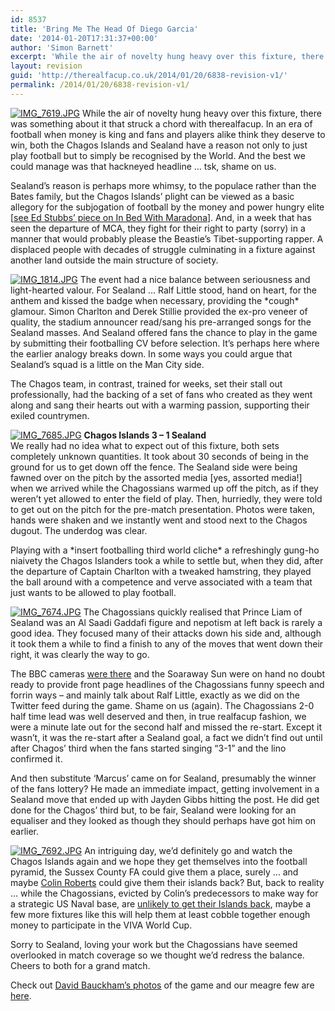 ```yaml
---
id: 8537
title: 'Bring Me The Head Of Diego Garcia'
date: '2014-01-20T17:31:37+00:00'
author: 'Simon Barnett'
excerpt: 'While the air of novelty hung heavy over this fixture, there was something about it that struck a chord with therealfacup. In an era of football when money is king and fans and players alike think they deserve to win, both the Chagos Islands and Sealand have a reason not only to just play football but to simply be recognised by the World'
layout: revision
guid: 'http://therealfacup.co.uk/2014/01/20/6838-revision-v1/'
permalink: /2014/01/20/6838-revision-v1/
---
```


[![IMG_7619.JPG](http://lh6.ggpht.com/-1uugvjB8HrA/T6fB_wjj3gI/AAAAAAAABh4/MsYXq2gCxIU/h320/IMG_7619.JPG)](http://lh6.ggpht.com/-1uugvjB8HrA/T6fB_wjj3gI/AAAAAAAABh4/MsYXq2gCxIU/w800/IMG_7619.JPG) While the air of novelty hung heavy over this fixture, there was something about it that struck a chord with therealfacup. In an era of football when money is king and fans and players alike think they deserve to win, both the Chagos Islands and Sealand have a reason not only to just play football but to simply be recognised by the World. And the best we could manage was that hackneyed headline … tsk, shame on us.

Sealand’s reason is perhaps more whimsy, to the populace rather than the Bates family, but the Chagos Islands’ plight can be viewed as a basic allegory for the subjogation of football by the money and power hungry elite \[[see Ed Stubbs’ piece on In Bed With Maradona](http://inbedwithmaradona.com/journal/2012/4/30/the-chagossian-dream.html)\]. And, in a week that has seen the departure of MCA, they fight for their right to party (sorry) in a manner that would probably please the Beastie’s Tibet-supporting rapper. A displaced people with decades of struggle culminating in a fixture against another land outside the main structure of society.

[![IMG_1814.JPG](http://lh3.ggpht.com/-4sE_eGpwK_Y/T6fEa50w04I/AAAAAAAABkQ/ieQ6jQut-uM/h320/IMG_1814.JPG)](http://lh3.ggpht.com/-4sE_eGpwK_Y/T6fEa50w04I/AAAAAAAABkQ/ieQ6jQut-uM/w800/IMG_1814.JPG) The event had a nice balance between seriousness and light-hearted valour. For Sealand … Ralf Little stood, hand on heart, for the anthem and kissed the badge when necessary, providing the \*cough\* glamour. Simon Charlton and Derek Stillie provided the ex-pro veneer of quality, the stadium announcer read/sang his pre-arranged songs for the Sealand masses. And Sealand offered fans the chance to play in the game by submitting their footballing CV before selection. It’s perhaps here where the earlier analogy breaks down. In some ways you could argue that Sealand’s squad is a little on the Man City side.

The Chagos team, in contrast, trained for weeks, set their stall out professionally, had the backing of a set of fans who created as they went along and sang their hearts out with a warming passion, supporting their exiled countrymen.

[![IMG_7685.JPG](http://lh3.ggpht.com/-bCTRF8q2We0/T6fDxLaTPuI/AAAAAAAABj8/gQ7odinSAek/h320/IMG_7685.JPG)](http://lh3.ggpht.com/-bCTRF8q2We0/T6fDxLaTPuI/AAAAAAAABj8/gQ7odinSAek/w800/IMG_7685.JPG) **Chagos Islands 3 – 1 Sealand**  
We really had no idea what to expect out of this fixture, both sets completely unknown quantities. It took about 30 seconds of being in the ground for us to get down off the fence. The Sealand side were being fawned over on the pitch by the assorted media \[yes, assorted media!\] when we arrived while the Chagossians warmed up off the pitch, as if they weren’t yet allowed to enter the field of play. Then, hurriedly, they were told to get out on the pitch for the pre-match presentation. Photos were taken, hands were shaken and we instantly went and stood next to the Chagos dugout. The underdog was clear.

Playing with a \*insert footballing third world cliche\* a refreshingly gung-ho niaivety the Chagos Islanders took a while to settle but, when they did, after the departure of Captain Charlton with a tweaked hamstring, they played the ball around with a competence and verve associated with a team that just wants to be allowed to play football.

[![IMG_7674.JPG](http://lh4.ggpht.com/-h4ub2JNDr7Q/T6fDUZAXj9I/AAAAAAAABjc/ZPRooej1fRo/h320/IMG_7674.JPG)](http://lh4.ggpht.com/-h4ub2JNDr7Q/T6fDUZAXj9I/AAAAAAAABjc/ZPRooej1fRo/w800/IMG_7674.JPG) The Chagossians quickly realised that Prince Liam of Sealand was an Al Saadi Gaddafi figure and nepotism at left back is rarely a good idea. They focused many of their attacks down his side and, although it took them a while to find a finish to any of the moves that went down their right, it was clearly the way to go.

The BBC cameras [were there](http://www.bbc.co.uk/sport/0/football/17981522) and the Soaraway Sun were on hand no doubt ready to provide front page headlines of the Chagossians funny speech and forrin ways – and mainly talk about Ralf Little, exactly as we did on the Twitter feed during the game. Shame on us (again). The Chagossians 2-0 half time lead was well deserved and then, in true realfacup fashion, we were a minute late out for the second half and missed the re-start. Except it wasn’t, it was the re-start after a Sealand goal, a fact we didn’t find out until after Chagos’ third when the fans started singing “3-1” and the lino confirmed it.

And then substitute ‘Marcus’ came on for Sealand, presumably the winner of the fans lottery? He made an immediate impact, getting involvement in a Sealand move that ended up with Jayden Gibbs hitting the post. He did get done for the Chagos’ third but, to be fair, Sealand were looking for an equaliser and they looked as though they should perhaps have got him on earlier.

[![IMG_7692.JPG](http://lh3.ggpht.com/-WX9tFUfPWjI/T6fDu_-U7gI/AAAAAAAABjw/nUgfEoPD7O0/h320/IMG_7692.JPG)](http://lh3.ggpht.com/-WX9tFUfPWjI/T6fDu_-U7gI/AAAAAAAABjw/nUgfEoPD7O0/w800/IMG_7692.JPG) An intriguing day, we’d definitely go and watch the Chagos Islands again and we hope they get themselves into the football pyramid, the Sussex County FA could give them a place, surely … and maybe [Colin Roberts](http://en.wikipedia.org/wiki/Commissioner_of_the_British_Indian_Ocean_Territory) could give them their islands back? But, back to reality … while the Chagossians, evicted by Colin’s predecessors to make way for a strategic US Naval base, are [unlikely to get their Islands back](http://en.wikipedia.org/wiki/Diego_Garcia), maybe a few more fixtures like this will help them at least cobble together enough money to participate in the VIVA World Cup.

Sorry to Sealand, loving your work but the Chagossians have seemed overlooked in match coverage so we thought we’d redress the balance. Cheers to both for a grand match.

Check out [David Bauckham’s photos](http://www.flickr.com/photos/ccpub/sets/72157629985639833) of the game and our meagre few are [here](http://www.facebook.com/media/set/?set=a.10150893339967359.477606.156412412358&type=1).